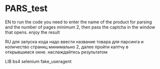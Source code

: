 # PARS_test

EN
to run the code you need to enter the name of the product for parsing and the number of pages minimum 2, then pass the captcha in the window that opens.
enjoy the result

RU
для запуска кода надо ввести название товара для парсинга и количество страниц минимально 2, далее пройти каптчу в открывшимся окне.
наслаждайтесь результатом


LIB
bs4
selenium
fake_useragent
